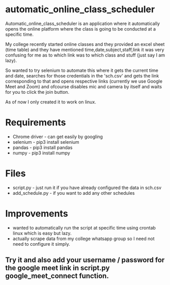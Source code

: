 # automatic_online_class_scheduler
Automatic_online_class_scheduler is an application where it automatically opens the online platform where the class is going to be conducted at a specific time.

My college recently started online classes and they provided an excel sheet (time table) and they have mentioned time,date,subject,staff,link it was very confusing for me as to which link was to which class and stuff (just say I am lazy). 

So wanted to try selenium to automate this where it gets the current time and date, searches for those credentials in the 'sch.csv' and gets the link corresponding to that and opens respective links (currently we use Google Meet and Zoom) and ofcourse disables mic and camera by itself and waits for you to click the join button.

As of now I only created it to work on linux.

# Requirements

- Chrome driver - can get easily by googling
- selenium - pip3 install selenium
- pandas - pip3 install pandas
- numpy - pip3 install numpy

# Files

- script.py - just run it if you have already configured the data in sch.csv
- add_schedule.py - if you want to add any other schedules

# Improvements 

- wanted to automatically run the script at specific time using crontab linux which is easy but lazy.
- actually scrape data from my college whatsapp group so I need not need to configure it simply.

## Try it and also add your username / password for the google meet link in script.py google_meet_connect function.

